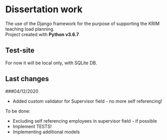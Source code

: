 # Dissertation work

The use of the Django framework for the purpose of supporting the KRIM teaching load planning.\
Project created with **Python v3.6.7**

## Test-site

For now it will be local only, with SQLite DB.

## Last changes
###04/12/2020

- Added custom validator for Supervisor field - no more self referencing!

To be done:

- Excluding self referencing employees in supervisor field - if possible
- Implement TESTS!
- Implementing additional models
